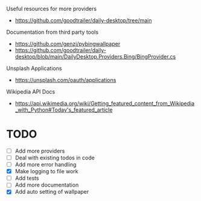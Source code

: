 Useful resources for more providers
- https://github.com/goodtrailer/daily-desktop/tree/main

Documentation from third party tools
- https://github.com/genzj/pybingwallpaper
- https://github.com/goodtrailer/daily-desktop/blob/main/DailyDesktop.Providers.Bing/BingProvider.cs

Unsplash Applications
- https://unsplash.com/oauth/applications

Wikipedia API Docs
- https://api.wikimedia.org/wiki/Getting_featured_content_from_Wikipedia_with_Python#Today's_featured_article

# TODO
- [ ] Add more providers
- [ ] Deal with existing todos in code
- [ ] Add more error handling
- [x] Make logging to file work
- [ ] Add tests
- [ ] Add more documentation
- [x] Add auto setting of wallpaper